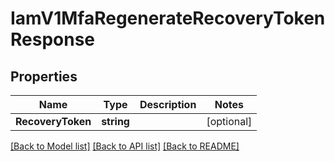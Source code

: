 # IamV1MfaRegenerateRecoveryTokenResponse

## Properties

Name | Type | Description | Notes
------------ | ------------- | ------------- | -------------
**RecoveryToken** | **string** |  |[optional] 

[[Back to Model list]](../README.md#documentation-for-models) [[Back to API list]](../README.md#documentation-for-api-endpoints) [[Back to README]](../README.md)


